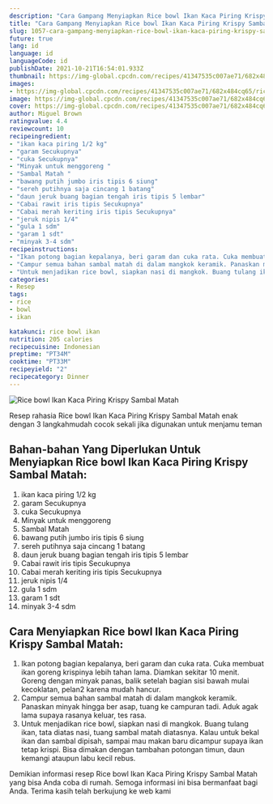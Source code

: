 ```yaml
---
description: "Cara Gampang Menyiapkan Rice bowl Ikan Kaca Piring Krispy Sambal Matah Anti Gagal"
title: "Cara Gampang Menyiapkan Rice bowl Ikan Kaca Piring Krispy Sambal Matah Anti Gagal"
slug: 1057-cara-gampang-menyiapkan-rice-bowl-ikan-kaca-piring-krispy-sambal-matah-anti-gagal
future: true
lang: id
language: id
languageCode: id
publishDate: 2021-10-21T16:54:01.933Z 
thumbnail: https://img-global.cpcdn.com/recipes/41347535c007ae71/682x484cq65/rice-bowl-ikan-kaca-piring-krispy-sambal-matah-foto-resep-utama.png
images:
- https://img-global.cpcdn.com/recipes/41347535c007ae71/682x484cq65/rice-bowl-ikan-kaca-piring-krispy-sambal-matah-foto-resep-utama.png
image: https://img-global.cpcdn.com/recipes/41347535c007ae71/682x484cq65/rice-bowl-ikan-kaca-piring-krispy-sambal-matah-foto-resep-utama.png
cover: https://img-global.cpcdn.com/recipes/41347535c007ae71/682x484cq65/rice-bowl-ikan-kaca-piring-krispy-sambal-matah-foto-resep-utama.png
author: Miguel Brown
ratingvalue: 4.4
reviewcount: 10
recipeingredient:
- "ikan kaca piring 1/2 kg"
- "garam Secukupnya"
- "cuka Secukupnya"
- "Minyak untuk menggoreng "
- "Sambal Matah "
- "bawang putih jumbo iris tipis 6 siung"
- "sereh putihnya saja cincang 1 batang"
- "daun jeruk buang bagian tengah iris tipis 5 lembar"
- "Cabai rawit iris tipis Secukupnya"
- "Cabai merah keriting iris tipis Secukupnya"
- "jeruk nipis 1/4"
- "gula 1 sdm"
- "garam 1 sdt"
- "minyak 3-4 sdm"
recipeinstructions:
- "Ikan potong bagian kepalanya, beri garam dan cuka rata. Cuka membuat ikan goreng krispinya lebih tahan lama. Diamkan sekitar 10 menit. Goreng dengan minyak panas, balik setelah bagian sisi bawah mulai kecoklatan, pelan2 karena mudah hancur."
- "Campur semua bahan sambal matah di dalam mangkok keramik. Panaskan minyak hingga ber asap, tuang ke campuran tadi. Aduk agak lama supaya rasanya keluar, tes rasa."
- "Untuk menjadikan rice bowl, siapkan nasi di mangkok. Buang tulang ikan, tata diatas nasi, tuang sambal matah diatasnya. Kalau untuk bekal ikan dan sambal dipisah, sampai mau makan baru dicampur supaya ikan tetap krispi. Bisa dimakan dengan tambahan potongan timun, daun kemangi ataupun labu kecil rebus."
categories:
- Resep
tags:
- rice
- bowl
- ikan

katakunci: rice bowl ikan 
nutrition: 205 calories
recipecuisine: Indonesian
preptime: "PT34M"
cooktime: "PT33M"
recipeyield: "2"
recipecategory: Dinner
---
```



![Rice bowl Ikan Kaca Piring Krispy Sambal Matah](https://img-global.cpcdn.com/recipes/41347535c007ae71/682x484cq65/rice-bowl-ikan-kaca-piring-krispy-sambal-matah-foto-resep-utama.png)

Resep rahasia Rice bowl Ikan Kaca Piring Krispy Sambal Matah  enak dengan 3 langkahmudah cocok sekali jika digunakan untuk menjamu teman

<!--inarticleads1-->

## Bahan-bahan Yang Diperlukan Untuk Menyiapkan Rice bowl Ikan Kaca Piring Krispy Sambal Matah:

1. ikan kaca piring 1/2 kg
1. garam Secukupnya
1. cuka Secukupnya
1. Minyak untuk menggoreng 
1. Sambal Matah 
1. bawang putih jumbo iris tipis 6 siung
1. sereh putihnya saja cincang 1 batang
1. daun jeruk buang bagian tengah iris tipis 5 lembar
1. Cabai rawit iris tipis Secukupnya
1. Cabai merah keriting iris tipis Secukupnya
1. jeruk nipis 1/4
1. gula 1 sdm
1. garam 1 sdt
1. minyak 3-4 sdm



<!--inarticleads2-->

## Cara Menyiapkan Rice bowl Ikan Kaca Piring Krispy Sambal Matah:

1. Ikan potong bagian kepalanya, beri garam dan cuka rata. Cuka membuat ikan goreng krispinya lebih tahan lama. Diamkan sekitar 10 menit. Goreng dengan minyak panas, balik setelah bagian sisi bawah mulai kecoklatan, pelan2 karena mudah hancur.
1. Campur semua bahan sambal matah di dalam mangkok keramik. Panaskan minyak hingga ber asap, tuang ke campuran tadi. Aduk agak lama supaya rasanya keluar, tes rasa.
1. Untuk menjadikan rice bowl, siapkan nasi di mangkok. Buang tulang ikan, tata diatas nasi, tuang sambal matah diatasnya. Kalau untuk bekal ikan dan sambal dipisah, sampai mau makan baru dicampur supaya ikan tetap krispi. Bisa dimakan dengan tambahan potongan timun, daun kemangi ataupun labu kecil rebus.




Demikian informasi  resep Rice bowl Ikan Kaca Piring Krispy Sambal Matah   yang bisa Anda coba di rumah. Semoga informasi ini bisa bermanfaat bagi Anda. Terima kasih telah berkujung ke web kami
